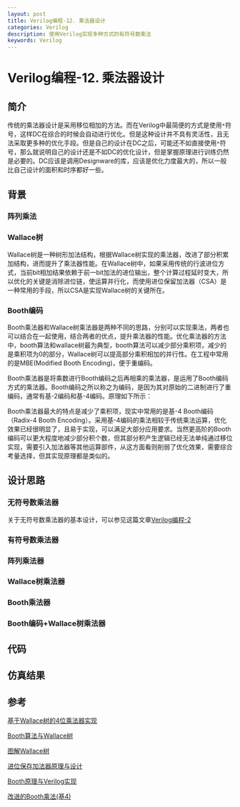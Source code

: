 ```yaml
---
layout: post
title: Verilog编程-12. 乘法器设计
categories: Verilog
description: 使用Verilog实现多种方式的有符号数乘法
keywords: Verilog
---
```


# Verilog编程-12. 乘法器设计

## 简介
传统的乘法器设计是采用移位相加的方法。而在Verilog中最简便的方式是使用`*`符号，这样DC在综合的时候会自动进行优化。但是这种设计并不具有灵活性，且无法采取更多种的优化手段。但是自己的设计在DC之后，可能还不如直接使用`*`符号，那么就说明自己的设计还是不如DC的优化设计，但是掌握原理进行训练仍然是必要的。DC应该是调用Designware的库，应该是优化力度最大的，所以一般比自己设计的面积和时序都好一些。

## 背景
### 阵列乘法

### Wallace树
Wallace树是一种树形加法结构，根据Wallace树实现的乘法器，改进了部分积累加结构，进而提升了乘法器性能。在Wallace树中，如果采用传统的行波进位方式，当前bit相加结果依赖于前一bit加法的进位输出，整个计算过程延时变大，所以优化的关键是消除进位链，使运算并行化，而使用进位保留加法器（CSA）是一种常用的手段，所以CSA是实现Wallace树的关键所在。

### Booth编码

Booth乘法器和Wallace树乘法器是两种不同的思路，分别可以实现乘法，两者也可以结合在一起使用，结合两者的优点，提升乘法器的性能。优化乘法器的方法中，booth算法和wallace树最为典型，booth算法可以减少部分乘积项，减少的是乘积项为0的部分，Wallace树可以提高部分乘积相加的并行性。在工程中常用的是MBE(Modified Booth Encoding)，便于重编码。

Booth乘法器是将乘数进行Booth编码之后再相乘的乘法器，是运用了Booth编码方式的乘法器。Booth编码之所以称之为编码，是因为其对原始的二进制进行了重编码，通常有基-2编码和基-4编码。原理如下所示：

Booth乘法器最大的特点是减少了乘积项，现实中常用的是基-4 Booth编码（Radix-4 Booth Encoding）。采用基-4编码的乘法相较于传统乘法运算，优化效果已经很明显了，且易于实现，可以满足大部分应用要求。当然更高阶的Booth编码可以更大程度地减少部分积个数，但其部分积产生逻辑已经无法单纯通过移位实现，需要引入加法器等其他运算部件，从这方面看则削弱了优化效果，需要综合考量选择，但其实现原理都是类似的。

## 设计思路
### 无符号数乘法器
关于无符号数乘法器的基本设计，可以参见这篇文章[Verilog编程-2](https://polaris-chn.github.io/2022/04/10/Verilog-practice-2/)

### 有符号数乘法器

### 阵列乘法器

### Wallace树乘法器

### Booth乘法器

### Booth编码+Wallace树乘法器


## 代码

## 仿真结果

## 参考
[基于Wallace树的4位乘法器实现](https://www.codeleading.com/article/72174189008/)

[Booth算法与Wallace树](https://www.wenhui.space/docs/08-ic-design/typical/booth-and-wallace/)

[图解Wallace树](https://zhuanlan.zhihu.com/p/130968045)

[进位保存加法器原理与设计](https://zhuanlan.zhihu.com/p/102387648)

[Booth原理与Verilog实现](https://zhuanlan.zhihu.com/p/127164011)

[改进的Booth乘法(基4)](https://www.cnblogs.com/lyc-seu/p/12890155.html)
